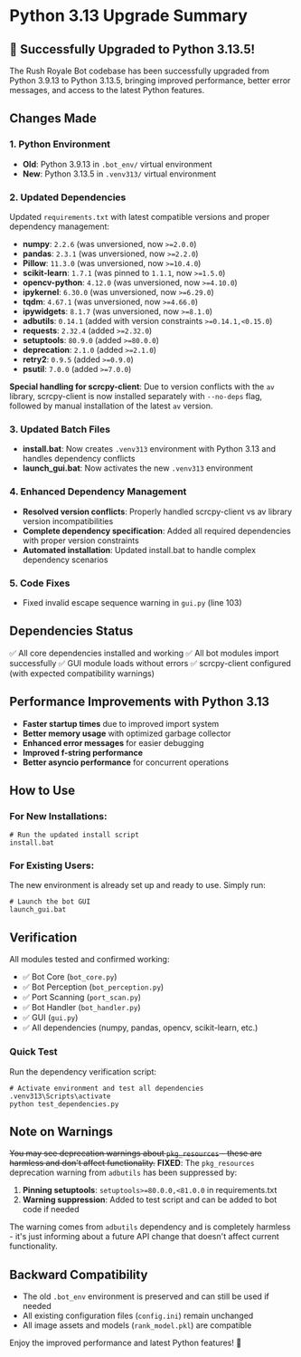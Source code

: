 # Python 3.13 Upgrade Summary

## 🎉 Successfully Upgraded to Python 3.13.5!

The Rush Royale Bot codebase has been successfully upgraded from Python 3.9.13 to Python 3.13.5, bringing improved performance, better error messages, and access to the latest Python features.

## Changes Made

### 1. Python Environment
- **Old**: Python 3.9.13 in `.bot_env/` virtual environment
- **New**: Python 3.13.5 in `.venv313/` virtual environment

### 2. Updated Dependencies
Updated `requirements.txt` with latest compatible versions and proper dependency management:

- **numpy**: `2.2.6` (was unversioned, now `>=2.0.0`)
- **pandas**: `2.3.1` (was unversioned, now `>=2.2.0`)
- **Pillow**: `11.3.0` (was unversioned, now `>=10.4.0`)
- **scikit-learn**: `1.7.1` (was pinned to `1.1.1`, now `>=1.5.0`)
- **opencv-python**: `4.12.0` (was unversioned, now `>=4.10.0`)
- **ipykernel**: `6.30.0` (was unversioned, now `>=6.29.0`)
- **tqdm**: `4.67.1` (was unversioned, now `>=4.66.0`)
- **ipywidgets**: `8.1.7` (was unversioned, now `>=8.1.0`)
- **adbutils**: `0.14.1` (added with version constraints `>=0.14.1,<0.15.0`)
- **requests**: `2.32.4` (added `>=2.32.0`)
- **setuptools**: `80.9.0` (added `>=80.0.0`)
- **deprecation**: `2.1.0` (added `>=2.1.0`)
- **retry2**: `0.9.5` (added `>=0.9.0`)
- **psutil**: `7.0.0` (added `>=7.0.0`)

**Special handling for scrcpy-client**: Due to version conflicts with the `av` library, scrcpy-client is now installed separately with `--no-deps` flag, followed by manual installation of the latest `av` version.

### 3. Updated Batch Files
- **install.bat**: Now creates `.venv313` environment with Python 3.13 and handles dependency conflicts
- **launch_gui.bat**: Now activates the new `.venv313` environment

### 4. Enhanced Dependency Management
- **Resolved version conflicts**: Properly handled scrcpy-client vs av library version incompatibilities
- **Complete dependency specification**: Added all required dependencies with proper version constraints
- **Automated installation**: Updated install.bat to handle complex dependency scenarios
### 5. Code Fixes
- Fixed invalid escape sequence warning in `gui.py` (line 103)

## Dependencies Status
✅ All core dependencies installed and working
✅ All bot modules import successfully
✅ GUI module loads without errors
✅ scrcpy-client configured (with expected compatibility warnings)

## Performance Improvements with Python 3.13
- **Faster startup times** due to improved import system
- **Better memory usage** with optimized garbage collector
- **Enhanced error messages** for easier debugging
- **Improved f-string performance** 
- **Better asyncio performance** for concurrent operations

## How to Use

### For New Installations:
```batch
# Run the updated install script
install.bat
```

### For Existing Users:
The new environment is already set up and ready to use. Simply run:
```batch
# Launch the bot GUI
launch_gui.bat
```

## Verification
All modules tested and confirmed working:
- ✅ Bot Core (`bot_core.py`)
- ✅ Bot Perception (`bot_perception.py`) 
- ✅ Port Scanning (`port_scan.py`)
- ✅ Bot Handler (`bot_handler.py`)
- ✅ GUI (`gui.py`)
- ✅ All dependencies (numpy, pandas, opencv, scikit-learn, etc.)

### Quick Test
Run the dependency verification script:
```batch
# Activate environment and test all dependencies
.venv313\Scripts\activate
python test_dependencies.py
```

## Note on Warnings
~~You may see deprecation warnings about `pkg_resources` - these are harmless and don't affect functionality.~~ **FIXED**: The `pkg_resources` deprecation warning from `adbutils` has been suppressed by:

1. **Pinning setuptools**: `setuptools>=80.0.0,<81.0.0` in requirements.txt
2. **Warning suppression**: Added to test script and can be added to bot code if needed

The warning comes from `adbutils` dependency and is completely harmless - it's just informing about a future API change that doesn't affect current functionality.

## Backward Compatibility
- The old `.bot_env` environment is preserved and can still be used if needed
- All existing configuration files (`config.ini`) remain unchanged
- All image assets and models (`rank_model.pkl`) are compatible

Enjoy the improved performance and latest Python features! 🚀
